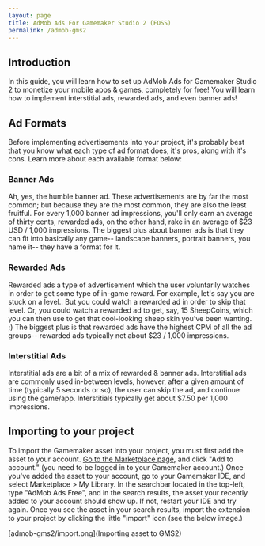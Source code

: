 ```yaml
---
layout: page
title: AdMob Ads For Gamemaker Studio 2 (FOSS)
permalink: /admob-gms2
---
```


## Introduction

In this guide, you will learn how to set up AdMob Ads for Gamemaker Studio 2 to monetize your mobile apps & games, completely for free! You will learn how to implement interstitial ads, rewarded ads, and even banner ads!

## Ad Formats

Before implementing advertisements into your project, it's probably best that you know what each type of ad format does, it's pros, along with it's cons. Learn more about each available format below:


### Banner Ads

Ah, yes, the humble banner ad. These advertisements are by far the most common; but because they are the most common, they are also the least fruitful. For every 1,000 banner ad impressions, you'll only earn an average of thirty cents, rewarded ads, on the other hand, rake in an average of $23 USD / 1,000 impressions. The biggest plus about banner ads is that they can fit into basically any game-- landscape banners, portrait banners, you name it-- they have a format for it.

### Rewarded Ads

Rewarded ads a type of advertisement which the user voluntarily watches in order to get some type of in-game reward. For example, let's say you are stuck on a level.. But you could watch a rewarded ad in order to skip that level. Or, you could watch a rewarded ad to get, say, 15 SheepCoins, which you can then use to get that cool-looking sheep skin you've been wanting. ;) The biggest plus is that rewarded ads have the highest CPM of all the ad groups-- rewarded ads typically net about $23 / 1,000 impressions.

### Interstitial Ads

Interstitial ads are a bit of a mix of rewarded & banner ads. Interstitial ads are commonly used in-between levels, however, after a given amount of time (typically 5 seconds or so), the user can skip the ad, and continue using the game/app. Interstitials typically get about $7.50 per 1,000 impressions.

## Importing to your project

To import the Gamemaker asset into your project, you must first add the asset to your account. [Go to the Marketplace page](https://marketplace.yoyogames.com/assets/9589/admob-ads-free), and click "Add to account." (you need to be logged in to your Gamemaker account.) Once you've added the asset to your account, go to your Gamemaker IDE, and select Marketplace > My Library. In the searchbar located in the top-left, type "AdMob Ads Free", and in the search results, the asset your recently added to your account should show up. If not, restart your IDE and try again. Once you see the asset in your search results, import the extension to your project by clicking the little "import" icon (see the below image.)

[admob-gms2/import.png](Importing asset to GMS2)
